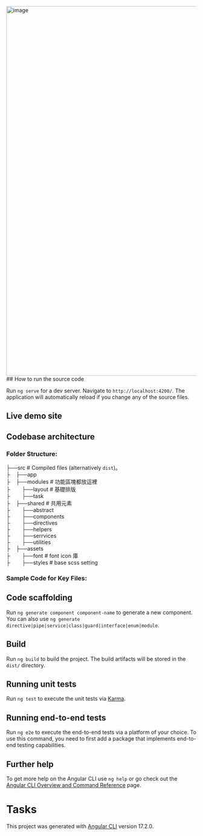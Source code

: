 <img width="978" alt="image" src="https://github.com/user-attachments/assets/9d4683e5-bd01-4efa-adf7-5ecd98fbdb37">
## How to run the source code

Run `ng serve` for a dev server. Navigate to `http://localhost:4200/`. The application will automatically reload if you change any of the source files.
## Live demo site


## Codebase architecture

### Folder Structure:

├──src  # Compiled files (alternatively `dist`)。  
├&nbsp;&nbsp;&nbsp;&nbsp;├──app  
├&nbsp;&nbsp;&nbsp;&nbsp;├──modules  # 功能區塊都放這裡  
├&nbsp;&nbsp;&nbsp;&nbsp;&nbsp;&nbsp;&nbsp;&nbsp;├──layout # 基礎排版  
├&nbsp;&nbsp;&nbsp;&nbsp;&nbsp;&nbsp;&nbsp;&nbsp;├──task   
├&nbsp;&nbsp;&nbsp;&nbsp;├──shared  # 共用元素  
├&nbsp;&nbsp;&nbsp;&nbsp;&nbsp;&nbsp;&nbsp;&nbsp;├──abstract  
├&nbsp;&nbsp;&nbsp;&nbsp;&nbsp;&nbsp;&nbsp;&nbsp;├──components  
├&nbsp;&nbsp;&nbsp;&nbsp;&nbsp;&nbsp;&nbsp;&nbsp;├──directives  
├&nbsp;&nbsp;&nbsp;&nbsp;&nbsp;&nbsp;&nbsp;&nbsp;├──helpers  
├&nbsp;&nbsp;&nbsp;&nbsp;&nbsp;&nbsp;&nbsp;&nbsp;├──serrvices  
├&nbsp;&nbsp;&nbsp;&nbsp;&nbsp;&nbsp;&nbsp;&nbsp;├──utilities  
├&nbsp;&nbsp;&nbsp;&nbsp;├──assets  
├&nbsp;&nbsp;&nbsp;&nbsp;&nbsp;&nbsp;&nbsp;&nbsp;├──font # font icon 庫  
├&nbsp;&nbsp;&nbsp;&nbsp;&nbsp;&nbsp;&nbsp;&nbsp;├──styles # base scss setting  

### Sample Code for Key Files:




## Code scaffolding

Run `ng generate component component-name` to generate a new component. You can also use `ng generate directive|pipe|service|class|guard|interface|enum|module`.

## Build

Run `ng build` to build the project. The build artifacts will be stored in the `dist/` directory.

## Running unit tests

Run `ng test` to execute the unit tests via [Karma](https://karma-runner.github.io).

## Running end-to-end tests

Run `ng e2e` to execute the end-to-end tests via a platform of your choice. To use this command, you need to first add a package that implements end-to-end testing capabilities.

## Further help

To get more help on the Angular CLI use `ng help` or go check out the [Angular CLI Overview and Command Reference](https://angular.io/cli) page.

# Tasks

This project was generated with [Angular CLI](https://github.com/angular/angular-cli) version 17.2.0.
